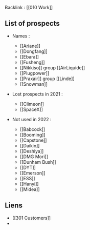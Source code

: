 
Backlink : [[010 Work]]

## List of prospects

- Names :
	- [[Ariane]]
	- [[Dongfang]]
	- [[Ebara]]
	- [[Fusheng]]
	- [[Nikkiso]] group [[AirLiquide]]
	- [[Plugpower]]
	- [[Praxair]] group [[Linde]]
	- [[Snowman]]

- Lost prospects in 2021 :
	- [[Climeon]]
	- [[SpaceX]]

- Not used in 2022 :
	- [[Babcock]]
	- [[Booming]]
	- [[Capstone]]
	- [[Daikin]]
	- [[Deshiya]]
	- [[DMG Mori]]
	- [[Dunham Bush]]
	- [[DYT]]
	- [[Emerson]]
	- [[ESS]]
	- [[Hanyi]]
	- [[Midea]]

## Liens
- [[301 Customers]]
- 
